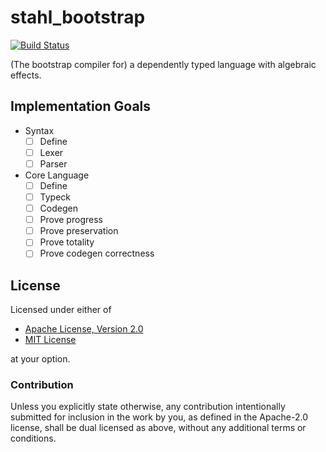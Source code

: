 stahl_bootstrap
===============

[![Build Status](https://travis-ci.org/remexre/stahl_bootstrap.svg?branch=master)](https://travis-ci.org/remexre/stahl_bootstrap)

(The bootstrap compiler for) a dependently typed language with algebraic effects.

Implementation Goals
--------------------

-	Syntax
	-	[ ] Define
	-	[ ] Lexer
	-	[ ] Parser
-	Core Language
	-	[ ] Define
	-	[ ] Typeck
	-	[ ] Codegen
	-	[ ] Prove progress
	-	[ ] Prove preservation
	-	[ ] Prove totality
	-	[ ] Prove codegen correctness

License
-------

Licensed under either of

-	[Apache License, Version 2.0](http://www.apache.org/licenses/LICENSE-2.0)
-	[MIT License](http://opensource.org/licenses/MIT)

at your option.

### Contribution

Unless you explicitly state otherwise, any contribution intentionally submitted for inclusion in the work by you, as defined in the Apache-2.0 license, shall be dual licensed as above, without any additional terms or conditions.
